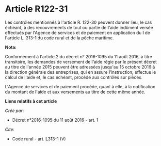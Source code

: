 # Article R122-31

Les contrôles mentionnés à l'article R. 122-30 peuvent donner lieu, le cas échéant, à des recouvrements de tout ou partie de
l'aide indûment versée effectués par l'Agence de services et de paiement en application du I de l'article L. 313-1 du code
rural et de la pêche maritime.

**Nota:**

Conformément à l'article 2 du décret n° 2016-1095 du 11 août 2016, à titre transitoire, les demandes de versement de l'aide
régie par le présent décret au titre de l'année 2015 peuvent être adressées jusqu'au 15 octobre 2016 à la direction générale
des entreprises, qui en assure l'instruction, effectue le calcul de l'aide et, le cas échéant, procède aux contrôles sur
pièces.

L'Agence de services et de paiement procède, quant à elle, à la notification du montant de l'aide et aux versements au titre
de cette même année.

**Liens relatifs à cet article**

_Créé par_:

  - Décret n°2016-1095 du 11 août 2016 - art. 1

_Cite_:

  - Code rural - art. L313-1 (V)

